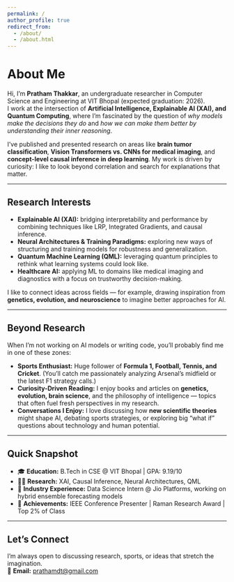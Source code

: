 ```yaml
---
permalink: /
author_profile: true
redirect_from: 
  - /about/
  - /about.html
---
```


# About Me

Hi, I’m **Pratham Thakkar**, an undergraduate researcher in Computer Science and Engineering at VIT Bhopal (expected graduation: 2026).  
I work at the intersection of **Artificial Intelligence, Explainable AI (XAI), and Quantum Computing**, where I’m fascinated by the question of *why models make the decisions they do* and *how we can make them better by understanding their inner reasoning*.  

I’ve published and presented research on areas like **brain tumor classification**, **Vision Transformers vs. CNNs for medical imaging**, and **concept-level causal inference in deep learning**. My work is driven by curiosity: I like to look beyond correlation and search for explanations that matter.

---

## Research Interests

- **Explainable AI (XAI):** bridging interpretability and performance by combining techniques like LRP, Integrated Gradients, and causal inference.  
- **Neural Architectures & Training Paradigms:** exploring new ways of structuring and training models for robustness and generalization.  
- **Quantum Machine Learning (QML):** leveraging quantum principles to rethink what learning systems could look like.  
- **Healthcare AI:** applying ML to domains like medical imaging and diagnostics with a focus on trustworthy decision-making.  

I like to connect ideas across fields — for example, drawing inspiration from **genetics, evolution, and neuroscience** to imagine better approaches for AI.

---

## Beyond Research

When I’m not working on AI models or writing code, you’ll probably find me in one of these zones:

- **Sports Enthusiast:** Huge follower of **Formula 1, Football, Tennis, and Cricket**. (You’ll catch me passionately analyzing Arsenal’s midfield or the latest F1 strategy calls.)  
- **Curiosity-Driven Reading:** I enjoy books and articles on **genetics, evolution, brain science**, and the philosophy of intelligence — topics that often fuel fresh perspectives in my research.  
- **Conversations I Enjoy:** I love discussing how **new scientific theories** might shape AI, debating sports strategies, or exploring big “what if” questions about technology and human potential.  

---

## Quick Snapshot

- 🎓 **Education:** B.Tech in CSE @ VIT Bhopal | GPA: 9.19/10  
- 🧑‍🔬 **Research:** XAI, Causal Inference, Neural Architectures, QML  
- 💼 **Industry Experience:** Data Science Intern @ Jio Platforms, working on hybrid ensemble forecasting models  
- 🏅 **Achievements:** IEEE Conference Presenter | Raman Research Award | Top 2% of Class  

---

## Let’s Connect

I’m always open to discussing research, sports, or ideas that stretch the imagination.  
📩 **Email:** [prathamdt@gmail.com](mailto:prathamdt@gmail.com)
